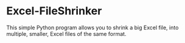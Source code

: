 # Excel-FileShrinker
This simple Python program allows you to shrink a big Excel file, into multiple, smaller, Excel files of the same format.
